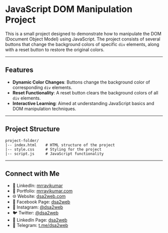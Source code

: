 # JavaScript DOM Manipulation Project

This is a small project designed to demonstrate how to manipulate the DOM (Document Object Model) using JavaScript. The project consists of several buttons that change the background colors of specific `div` elements, along with a reset button to restore the original colors.

---

## Features

- **Dynamic Color Changes**: Buttons change the background color of corresponding `div` elements.
- **Reset Functionality**: A reset button clears the background colors of all `div` elements.
- **Interactive Learning**: Aimed at understanding JavaScript basics and DOM manipulation techniques.

---

## Project Structure

```
project-folder/
|-- index.html    # HTML structure of the project
|-- style.css     # Styling for the project
|-- script.js     # JavaScript functionality
```

---

## Connect with Me
- 🔗 LinkedIn: [mrravikumar](https://www.linkedin.com/in/mrravikumar)
- 🔗 Portfolio: [mrravikumar.com](https://www.mrravikumar.com)
- 🌐 Website: [dsa2web.com](https://www.dsa2web.com)
- 📘 Facebook Page: [dsa2web](https://www.facebook.com/dsa2web)
- 📸 Instagram: [@dsa2web](https://www.instagram.com/dsa2web)
- 🐦 Twitter: [@dsa2web](https://www.twitter.com/dsa2web)
- 📩 LinkedIn Page: [dsa2web](https://www.linkedin.com/company/dsa2web)
- 📢 Telegram: [t.me/dsa2web](https://t.me/dsa2web)
